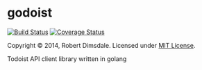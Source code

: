 godoist
=======

[![Build Status](https://travis-ci.org/robdimsdale/godoist.svg?branch=master)](https://travis-ci.org/robdimsdale/godoist)
[![Coverage Status](https://img.shields.io/coveralls/robdimsdale/godoist.svg)](https://coveralls.io/r/robdimsdale/godoist?branch=HEAD)

Copyright © 2014, Robert Dimsdale. Licensed under [MIT License](https://github.com/robdimsdale/godoist/raw/master/LICENSE).

Todoist API client library written in golang

